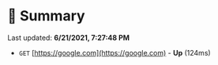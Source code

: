 # 📖 Summary
Last updated: **6/21/2021, 7:27:48 PM**

- `GET` [https://google.com](https://google.com) - **Up** (124ms)
